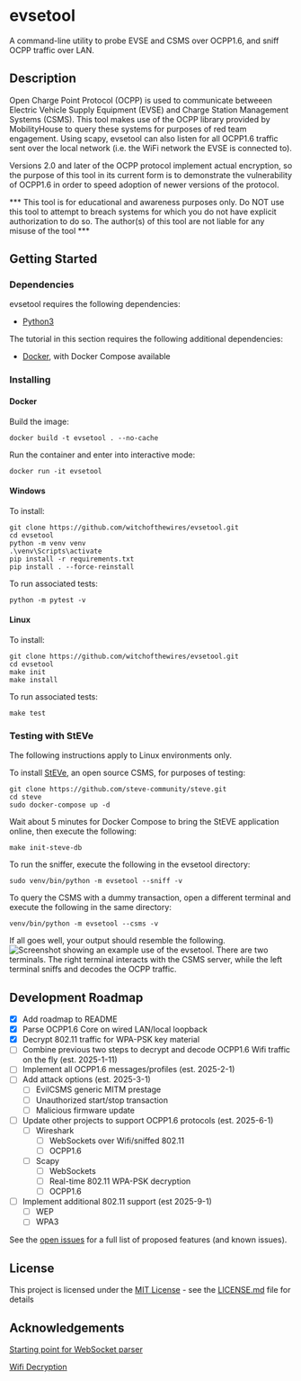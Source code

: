 # evsetool

A command-line utility to probe EVSE and CSMS over OCPP1.6, and sniff OCPP traffic over LAN.

## Description

Open Charge Point Protocol (OCPP) is used to communicate betweeen Electric Vehicle Supply Equipment (EVSE) and Charge Station Management Systems (CSMS). This tool makes use of the OCPP library provided by MobilityHouse to query these systems for purposes of red team engagement. Using scapy, evsetool can also listen for all OCPP1.6 traffic sent over the local network (i.e. the WiFi network the EVSE is connected to). 

Versions 2.0 and later of the OCPP protocol implement actual encryption, so the purpose of this tool in its current form is to demonstrate the vulnerability of OCPP1.6 in order to speed adoption of newer versions of the protocol.

*** This tool is for educational and awareness purposes only. Do NOT use this tool to attempt to breach systems for which you do not have explicit authorization to do so. The author(s) of this tool are not liable for any misuse of the tool ***

## Getting Started

### Dependencies

evsetool requires the following dependencies:
  - [Python3](https://www.python.org/downloads/)

The tutorial in this section requires the following additional dependencies:
  - [Docker](https://docs.docker.com/get-started/get-docker/), with Docker Compose available

### Installing

#### Docker
Build the image:
```
docker build -t evsetool . --no-cache
```

Run the container and enter into interactive mode:
```
docker run -it evsetool
```

#### Windows
To install:
```
git clone https://github.com/witchofthewires/evsetool.git
cd evsetool
python -m venv venv
.\venv\Scripts\activate
pip install -r requirements.txt
pip install . --force-reinstall
```
To run associated tests:
```
python -m pytest -v
```

#### Linux
To install:
```
git clone https://github.com/witchofthewires/evsetool.git
cd evsetool
make init
make install
```
To run associated tests:
```
make test
```

### Testing with StEVe
The following instructions apply to Linux environments only.

To install [StEVe](https://github.com/steve-community/steve), an open source CSMS, for purposes of testing:
```
git clone https://github.com/steve-community/steve.git
cd steve
sudo docker-compose up -d
```

Wait about 5 minutes for Docker Compose to bring the StEVE application online, then execute the following:
```
make init-steve-db
```

To run the sniffer, execute the following in the evsetool directory:
```
sudo venv/bin/python -m evsetool --sniff -v
```

To query the CSMS with a dummy transaction, open a different terminal and execute the following in the same directory:
```
venv/bin/python -m evsetool --csms -v
```

If all goes well, your output should resemble the following.
![Screenshot showing an example use of the evsetool. There are two terminals. The right terminal interacts with the CSMS server, while the left terminal sniffs and decodes the OCPP traffic.](static/transaction_simflow.png)

## Development Roadmap
- [x] Add roadmap to README
- [x] Parse OCPP1.6 Core on wired LAN/local loopback
- [x] Decrypt 802.11 traffic for WPA-PSK key material
- [ ] Combine previous two steps to decrypt and decode OCPP1.6 Wifi traffic on the fly (est. 2025-1-11)
- [ ] Implement all OCPP1.6 messages/profiles (est. 2025-2-1)
- [ ] Add attack options (est. 2025-3-1)
    - [ ] EvilCSMS generic MITM prestage
    - [ ] Unauthorized start/stop transaction
    - [ ] Malicious firmware update
- [ ] Update other projects to support OCPP1.6 protocols (est. 2025-6-1)
    - [ ] Wireshark
        - [ ] WebSockets over Wifi/sniffed 802.11
        - [ ] OCPP1.6
    - [ ] Scapy
        - [ ] WebSockets
        - [ ] Real-time 802.11 WPA-PSK decryption
        - [ ] OCPP1.6
- [ ] Implement additional 802.11 support (est 2025-9-1)
    - [ ] WEP
    - [ ] WPA3

See the [open issues](https://github.com/othneildrew/Best-README-Template/issues) for a full list of proposed features (and known issues).

## License

This project is licensed under the [MIT License](LICENSE.md) - see the [LICENSE.md](LICENSE.md) file for
details

## Acknowledgements
[Starting point for WebSocket parser](https://github.com/mutantzombie/WebSocketNotes/blob/main/scapy/WebSocket.py)

[Wifi Decryption](https://github.com/TheNiska/WPA2-PSK-Decryptor/blob/main/decryptor_multiprocess.py)